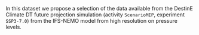 In this dataset we propose a selection of the data available from the DestinE Climate DT future projection simulation (activity `ScenarioMIP`, experiment `SSP3-7.0`) from the IFS-NEMO model from high resolution on pressure levels.